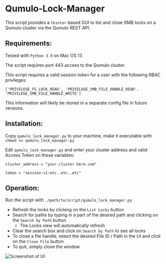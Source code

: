 # Qumulo-Lock-Manager

This script provides a `tkinter` based GUI to list and close SMB locks on a Qumulo cluster via the Qumulo REST API.  

## Requirements:

Tested with `Python 3.9` on Mac OS 13

The script requires port 443 access to the Qumulo cluster.

This script requires a valid session token for a user with the following RBAC privileges:

`['PRIVILEGE_FS_LOCK_READ', 'PRIVILEGE_SMB_FILE_HANDLE_READ', 'PRIVILEGE_SMB_FILE_HANDLE_WRITE']`


This information will likely be stored in a separate config file in future versions.

## Installation:

Copy `qumulo_lock_manager.py` to your machine, make it executable with `chmod +x qumulo_lock_manager.py`


Edit `qumulo_lock_manager.py` and enter your cluster address and valid Access Token on these variables:

`cluster_address = "your.cluster.here.com"`


`token = "session-v1:etc..etc..etc"`

## Operation:

Run the script with `./path/to/script/qumulo_lock_manager.py`

- Refresh the locks by clicking on the `List Locks` button
- Search for paths by typing in a part of the desired path and clicking on the `Search by Path` button
  * The Locks view will automatically refresh   
- Clear the search box and click on `Search by Path` to see all locks
- To close a file handle, select the desired File ID / Path in the UI and click on the `Close File` button
- To quit, simply close the window  



![Screenshot of UI](https://github.com/Joe-Costa/Qumulo-Lock-Manager/assets/76791218/2fa5cf42-2351-4227-afe2-e08d06d04188)




